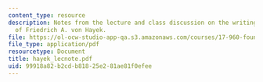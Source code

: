 ```yaml
---
content_type: resource
description: Notes from the lecture and class discussion on the writings and ideas
  of Friedrich A. von Hayek.
file: https://ol-ocw-studio-app-qa.s3.amazonaws.com/courses/17-960-foundations-of-political-science-fall-2004/99918a82b2cdb81825e281ae81f0efee_hayek_lecnote.pdf
file_type: application/pdf
resourcetype: Document
title: hayek_lecnote.pdf
uid: 99918a82-b2cd-b818-25e2-81ae81f0efee
---
```

